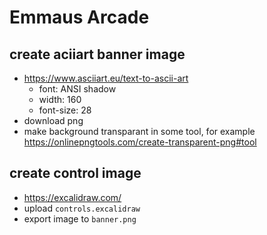 # Emmaus Arcade

## create aciiart banner image
- https://www.asciiart.eu/text-to-ascii-art
  - font: ANSI shadow
  - width: 160
  - font-size: 28
- download png
- make background transparant in some tool, for example https://onlinepngtools.com/create-transparent-png#tool

## create control image
- https://excalidraw.com/
- upload `controls.excalidraw`
- export image to `banner.png`
